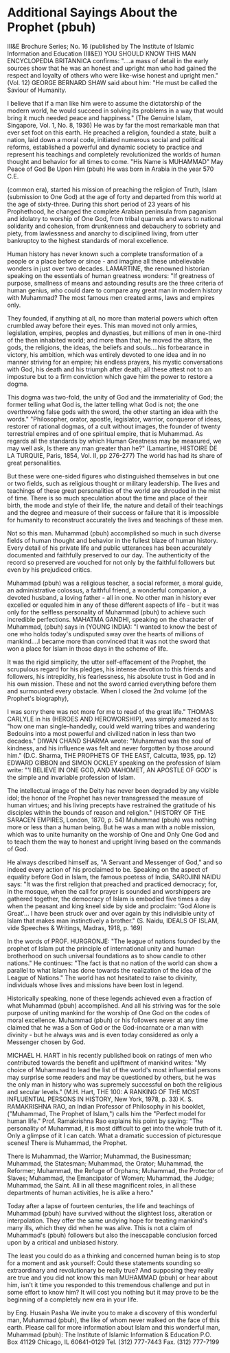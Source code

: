 Additional Sayings About the Prophet (pbuh)
===========================================

III&E Brochure Series; No. 16 (published by The Institute of Islamic
Information and Education (III&E)) YOU SHOULD KNOW THIS MAN ENCYCLOPEDIA
BRITANNICA confirms: "....a mass of detail in the early sources show
that he was an honest and upright man who had gained the respect and
loyalty of others who were like-wise honest and upright men." (Vol. 12)
GEORGE BERNARD SHAW said about him: "He must be called the Saviour of
Humanity.

I believe that if a man like him were to assume the dictatorship of the
modern world, he would succeed in solving its problems in a way that
would bring it much needed peace and happiness." (The Genuine Islam,
Singapore, Vol. 1, No. 8, 1936) He was by far the most remarkable man
that ever set foot on this earth. He preached a religion, founded a
state, built a nation, laid down a moral code, initiated numerous social
and political reforms, established a powerful and dynamic society to
practice and represent his teachings and completely revolutionized the
worlds of human thought and behavior for all times to come. "His Name is
MUHAMMAD" May Peace of God Be Upon Him (pbuh) He was born in Arabia in
the year 570 C.E.

(common era), started his mission of preaching the religion of Truth,
Islam (submission to One God) at the age of forty and departed from this
world at the age of sixty-three. During this short period of 23 years of
his Prophethood, he changed the complete Arabian peninsula from paganism
and idolatry to worship of One God, from tribal quarrels and wars to
national solidarity and cohesion, from drunkenness and debauchery to
sobriety and piety, from lawlessness and anarchy to disciplined living,
from utter bankruptcy to the highest standards of moral excellence.

Human history has never known such a complete transformation of a
people or a place before or since - and imagine all these unbelievable
wonders in just over two decades. LAMARTINE, the renowned historian
speaking on the essentials of human greatness wonders: "If greatness of
purpose, smallness of means and astounding results are the three
criteria of human genius, who could dare to compare any great man in
modern history with Muhammad? The most famous men created arms, laws and
empires only.

They founded, if anything at all, no more than material powers which
often crumbled away before their eyes. This man moved not only armies,
legislation, empires, peoples and dynasties, but millions of men in
one-third of the then inhabited world; and more than that, he moved the
altars, the gods, the religions, the ideas, the beliefs and souls....his
forbearance in victory, his ambition, which was entirely devoted to one
idea and in no manner striving for an empire; his endless prayers, his
mystic conversations with God, his death and his triumph after death;
all these attest not to an imposture but to a firm conviction which gave
him the power to restore a dogma.

This dogma was two-fold, the unity of God and the immateriality of God;
the former telling what God is, the latter telling what God is not; the
one overthrowing false gods with the sword, the other starting an idea
with the words." "Philosopher, orator, apostle, legislator, warrior,
conqueror of ideas, restorer of rational dogmas, of a cult without
images, the founder of twenty terrestrial empires and of one spiritual
empire, that is Muhammad. As regards all the standards by which Human
Greatness may be measured, we may well ask, Is there any man greater
than he?" (Lamartine, HISTOIRE DE LA TURQUIE, Paris, 1854, Vol. II, pp
276-277) The world has had its share of great personalities.

But these were one-sided figures who distinguished themselves in but
one or two fields, such as religious thought or military leadership. The
lives and teachings of these great personalities of the world are
shrouded in the mist of time. There is so much speculation about the
time and place of their birth, the mode and style of their life, the
nature and detail of their teachings and the degree and measure of their
success or failure that it is impossible for humanity to reconstruct
accurately the lives and teachings of these men.

Not so this man. Muhammad (pbuh) accomplished so much in such diverse
fields of human thought and behavior in the fullest blaze of human
history. Every detail of his private life and public utterances has been
accurately documented and faithfully preserved to our day. The
authenticity of the record so preserved are vouched for not only by the
faithful followers but even by his prejudiced critics.

Muhammad (pbuh) was a religious teacher, a social reformer, a moral
guide, an administrative colossus, a faithful friend, a wonderful
companion, a devoted husband, a loving father - all in one. No other man
in history ever excelled or equaled him in any of these different
aspects of life - but it was only for the selfless personality of
Muhammad (pbuh) to achieve such incredible perfections. MAHATMA GANDHI,
speaking on the character of Muhammad, (pbuh) says in (YOUNG INDIA): "I
wanted to know the best of one who holds today's undisputed sway over
the hearts of millions of mankind....I became more than convinced that
it was not the sword that won a place for Islam in those days in the
scheme of life.

It was the rigid simplicity, the utter self-effacement of the Prophet,
the scrupulous regard for his pledges, his intense devotion to this
friends and followers, his intrepidity, his fearlessness, his absolute
trust in God and in his own mission. These and not the sword carried
everything before them and surmounted every obstacle. When I closed the
2nd volume (of the Prophet's biography),

I was sorry there was not more for me to read of the great life."
THOMAS CARLYLE in his (HEROES AND HEROWORSHIP), was simply amazed as to:
"how one man single-handedly, could weld warring tribes and wandering
Bedouins into a most powerful and civilized nation in less than two
decades." DIWAN CHAND SHARMA wrote: "Muhammad was the soul of kindness,
and his influence was felt and never forgotten by those around him."
(D.C. Sharma, THE PROPHETS OF THE EAST, Calcutta, 1935, pp. 12) EDWARD
GIBBON and SIMON OCKLEY speaking on the profession of Islam write: "'I
BELIEVE IN ONE GOD, AND MAHOMET, AN APOSTLE OF GOD' is the simple and
invariable profession of Islam.

The intellectual image of the Deity has never been degraded by any
visible idol; the honor of the Prophet has never transgressed the
measure of human virtues; and his living precepts have restrained the
gratitude of his disciples within the bounds of reason and religion."
(HISTORY OF THE SARACEN EMPIRES, London, 1870, p. 54) Muhammad (pbuh)
was nothing more or less than a human being. But he was a man with a
noble mission, which was to unite humanity on the worship of One and
Only One God and to teach them the way to honest and upright living
based on the commands of God.

He always described himself as, "A Servant and Messenger of God," and
so indeed every action of his proclaimed to be. Speaking on the aspect
of equality before God in Islam, the famous poetess of India, SAROJINI
NAIDU says: "It was the first religion that preached and practiced
democracy; for, in the mosque, when the call for prayer is sounded and
worshippers are gathered together, the democracy of Islam is embodied
five times a day when the peasant and king kneel side by side and
proclaim: 'God Alone is Great'... I have been struck over and over again
by this indivisible unity of Islam that makes man instinctively a
brother." (S. Naidu, IDEALS OF ISLAM, vide Speeches & Writings, Madras,
1918, p. 169)

In the words of PROF. HURGRONJE: "The league of nations founded by the
prophet of Islam put the principle of international unity and human
brotherhood on such universal foundations as to show candle to other
nations." He continues: "The fact is that no nation of the world can
show a parallel to what Islam has done towards the realization of the
idea of the League of Nations." The world has not hesitated to raise to
divinity, individuals whose lives and missions have been lost in
legend.

Historically speaking, none of these legends achieved even a fraction
of what Muhammad (pbuh) accomplished. And all his striving was for the
sole purpose of uniting mankind for the worship of One God on the codes
of moral excellence. Muhammad (pbuh) or his followers never at any time
claimed that he was a Son of God or the God-incarnate or a man with
divinity - but he always was and is even today considered as only a
Messenger chosen by God.

MICHAEL H. HART in his recently published book on ratings of men who
contributed towards the benefit and upliftment of mankind writes: "My
choice of Muhammad to lead the list of the world's most influential
persons may surprise some readers and may be questioned by others, but
he was the only man in history who was supremely successful on both the
religious and secular levels." (M.H. Hart, THE 100: A RANKING OF THE
MOST INFLUENTIAL PERSONS IN HISTORY, New York, 1978, p. 33) K. S.
RAMAKRISHNA RAO, an Indian Professor of Philosophy in his booklet,
("Muhammad, The Prophet of Islam,") calls him the "Perfect model for
human life." Prof. Ramakrishna Rao explains his point by saying: "The
personality of Muhammad, it is most difficult to get into the whole
truth of it. Only a glimpse of it I can catch. What a dramatic
succession of picturesque scenes! There is Muhammad, the Prophet.

There is Muhammad, the Warrior; Muhammad, the Businessman; Muhammad,
the Statesman; Muhammad, the Orator; Muhammad, the Reformer; Muhammad,
the Refuge of Orphans; Muhammad, the Protector of Slaves; Muhammad, the
Emancipator of Women; Muhammad, the Judge; Muhammad, the Saint. All in
all these magnificent roles, in all these departments of human
activities, he is alike a hero."

Today after a lapse of fourteen centuries, the life and teachings of
Muhammad (pbuh) have survived without the slightest loss, alteration or
interpolation. They offer the same undying hope for treating mankind's
many ills, which they did when he was alive. This is not a claim of
Muhammad's (pbuh) followers but also the inescapable conclusion forced
upon by a critical and unbiased history.

The least you could do as a thinking and concerned human being is to
stop for a moment and ask yourself: Could these statements sounding so
extraordinary and revolutionary be really true? And supposing they
really are true and you did not know this man MUHAMMAD (pbuh) or hear
about him, isn't it time you responded to this tremendous challenge and
put in some effort to know him? It will cost you nothing but it may
prove to be the beginning of a completely new era in your life.

by Eng. Husain Pasha We invite you to make a discovery of this
wonderful man, Muhammad (pbuh), the like of whom never walked on the
face of this earth. Please call for more information about Islam and
this wonderful man, Muhammad (pbuh): The Institute of Islamic
Information & Education P.O. Box 41129 Chicago, IL 60641-0129 Tel. (312)
777-7443 Fax. (312) 777-7199


